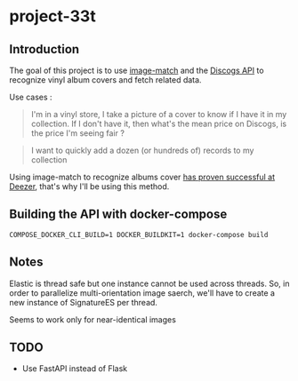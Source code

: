 # project-33t

## Introduction

The goal of this project is to use [image-match](https://github.com/ProvenanceLabs/image-match) and the [Discogs API](https://www.discogs.com/developers) to recognize vinyl album covers and fetch related data. 

Use cases : 

> I'm in a vinyl store, I take a picture of a cover to know if I have it in my collection. If I don't have it, then what's the mean price on Discogs, is the price I'm seeing fair ?

> I want to quickly add a dozen (or hundreds of) records to my collection

Using image-match to recognize albums cover [has proven successful at Deezer](https://deezer.io/matching-albums-through-cover-art-fingerprinting-bdca82cd17dc), that's why I'll be using this method.

## Building the API with docker-compose

```
COMPOSE_DOCKER_CLI_BUILD=1 DOCKER_BUILDKIT=1 docker-compose build
```

## Notes

Elastic is thread safe but one instance cannot be used across threads. 
So, in order to parallelize multi-orientation image saerch, we'll have to create a new instance of SignatureES per thread.

Seems to work only for near-identical images

## TODO

- Use FastAPI instead of Flask
